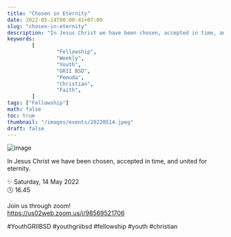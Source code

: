 ```yaml
---
title: "Chosen in Eternity"
date: 2022-05-14T00:00:41+07:00
slug: "chosen-in-eternity"
description: "In Jesus Christ we have been chosen, accepted in time, and united for eternity."
keywords:
        [
                "Fellowship",
                "Weekly",
                "Youth",
                "GRII BSD",
                "Pemuda",
                "Christian",
                "Faith",
        ]
tags: ["Fellowship"]
math: false
toc: true
thumbnail: "/images/events/20220514.jpeg"
draft: false
---
```


![image](/images/events/20220514.jpeg)

In Jesus Christ we have been chosen, accepted in time, and united for eternity.

✨ Saturday, 14 May 2022\
🕓 16.45

Join us through zoom!\
https://us02web.zoom.us/j/98569521706

#YouthGRIIBSD #youthgriibsd #fellowship #youth #christian
